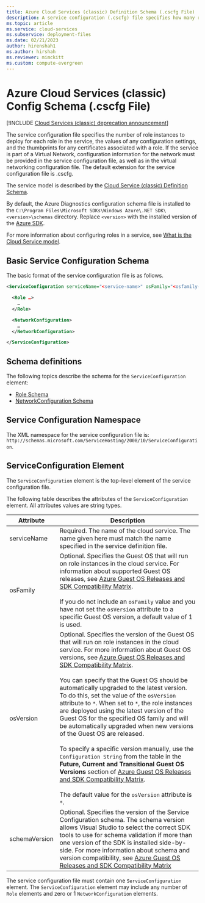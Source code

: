 ```yaml
---
title: Azure Cloud Services (classic) Definition Schema (.cscfg File) | Microsoft Docs
description: A service configuration (.cscfg) file specifies how many role instances to deploy for each role, configuration values, and certificate thumbprints for a role.
ms.topic: article
ms.service: cloud-services
ms.subservice: deployment-files
ms.date: 02/21/2023
author: hirenshah1
ms.author: hirshah
ms.reviewer: mimckitt
ms.custom: compute-evergreen
---
```


# Azure Cloud Services (classic) Config Schema (.cscfg File)

[!INCLUDE [Cloud Services (classic) deprecation announcement](includes/deprecation-announcement.md)]

The service configuration file specifies the number of role instances to deploy for each role in the service, the values of any configuration settings, and the thumbprints for any certificates associated with a role. If the service is part of a Virtual Network, configuration information for the network must be provided in the service configuration file, as well as in the virtual networking configuration file. The default extension for the service configuration file is .cscfg.

The service model is described by the [Cloud Service (classic) Definition Schema](schema-csdef-file.md).

By default, the Azure Diagnostics configuration schema file is installed to the `C:\Program Files\Microsoft SDKs\Windows Azure\.NET SDK\<version>\schemas` directory. Replace `<version>` with the installed version of the [Azure SDK](https://azure.microsoft.com/downloads/).

For more information about configuring roles in a service, see [What is the Cloud Service model](cloud-services-model-and-package.md).

## Basic Service Configuration Schema
The basic format of the service configuration file is as follows.

```xml
<ServiceConfiguration serviceName="<service-name>" osFamily="<osfamily-number>" osVersion="<os-version>" schemaVersion="<schema-version>">

  <Role …>
    …
  </Role>

  <NetworkConfiguration>
    …
  </NetworkConfiguration>

</ServiceConfiguration>
```

## Schema definitions
The following topics describe the schema for the `ServiceConfiguration` element:

- [Role Schema](schema-cscfg-role.md)
- [NetworkConfiguration Schema](schema-cscfg-networkconfiguration.md)

## Service Configuration Namespace
The XML namespace for the service configuration file is: `http://schemas.microsoft.com/ServiceHosting/2008/10/ServiceConfiguration`.

##  <a name="ServiceConfiguration"></a> ServiceConfiguration Element
The `ServiceConfiguration` element is the top-level element of the service configuration file.

The following table describes the attributes of the `ServiceConfiguration` element. All attributes values are string types.

| Attribute | Description |
| --------- | ----------- |
|serviceName|Required. The name of the cloud service. The name given here must match the name specified in the service definition file.|
|osFamily|Optional. Specifies the Guest OS that will run on role instances in the cloud service. For information about supported Guest OS releases, see [Azure Guest OS Releases and SDK Compatibility Matrix](cloud-services-guestos-update-matrix.md).<br /><br /> If you do not include an `osFamily` value and you have not set the `osVersion` attribute to a specific Guest OS version, a default value of 1 is used.|
|osVersion|Optional. Specifies the version of the Guest OS that will run on role instances in the cloud service. For more information about Guest OS versions, see [Azure Guest OS Releases and SDK Compatibility Matrix](cloud-services-guestos-update-matrix.md).<br /><br /> You can specify that the Guest OS should be automatically upgraded to the latest version. To do this, set the value of the `osVersion` attribute to `*`. When set to `*`, the role instances are deployed using the latest version of the Guest OS for the specified OS family and will be automatically upgraded when new versions of the Guest OS are released.<br /><br /> To specify a specific version manually, use the `Configuration String` from the table in the **Future, Current and Transitional Guest OS Versions** section of [Azure Guest OS Releases and SDK Compatibility Matrix](cloud-services-guestos-update-matrix.md).<br /><br /> The default value for the `osVersion` attribute is `*`.|
|schemaVersion|Optional. Specifies the version of the Service Configuration schema. The schema version allows Visual Studio to select the correct SDK tools to use for schema validation if more than one version of the SDK is installed side-by-side. For more information about schema and version compatibility, see [Azure Guest OS Releases and SDK Compatibility Matrix](cloud-services-guestos-update-matrix.md)|

The service configuration file must contain one `ServiceConfiguration` element. The `ServiceConfiguration` element may include any number of `Role` elements and zero or 1 `NetworkConfiguration` elements.